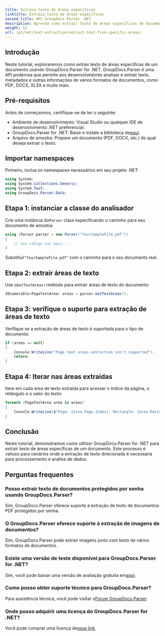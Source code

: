```yaml
---
title: Extraia texto de áreas específicas
linktitle: Extraia texto de áreas específicas
second_title: API GroupDocs.Parser .NET
description: Aprenda como extrair texto de áreas específicas de documentos usando GroupDocs.Parser for .NET. Guia passo a passo fácil.
weight: 12
url: /pt/net/text-extraction/extract-text-from-specific-areas/
---
```

## Introdução
Neste tutorial, exploraremos como extrair texto de áreas específicas de um documento usando GroupDocs.Parser for .NET. GroupDocs.Parser é uma API poderosa que permite aos desenvolvedores analisar e extrair texto, metadados e outras informações de vários formatos de documentos, como PDF, DOCX, XLSX e muito mais.
## Pré-requisitos
Antes de começarmos, certifique-se de ter o seguinte:
- Ambiente de desenvolvimento: Visual Studio ou qualquer IDE de desenvolvimento .NET preferencial.
-  GroupDocs.Parser for .NET: Baixe e instale a biblioteca de[aqui](https://releases.groupdocs.com/parser/net/).
- Arquivo de amostra: Prepare um documento (PDF, DOCX, etc.) do qual deseja extrair o texto.

## Importar namespaces
Primeiro, inclua os namespaces necessários em seu projeto .NET:
```csharp
using System;
using System.Collections.Generic;
using System.Text;
using GroupDocs.Parser.Data;
```
## Etapa 1: instanciar a classe do analisador
 Crie uma instância do`Parser` class especificando o caminho para seu documento de amostra:
```csharp
using (Parser parser = new Parser("YourSampleFile.pdf"))
{
    // Seu código vai aqui...
}
```
 Substituir`"YourSampleFile.pdf"` com o caminho para o seu documento real.
## Etapa 2: extrair áreas de texto
 Use o`GetTextAreas()`método para extrair áreas de texto do documento:
```csharp
IEnumerable<PageTextArea> areas = parser.GetTextAreas();
```
## Etapa 3: verifique o suporte para extração de áreas de texto
Verifique se a extração de áreas de texto é suportada para o tipo de documento:
```csharp
if (areas == null)
{
    Console.WriteLine("Page text areas extraction isn't supported");
    return;
}
```
## Etapa 4: Iterar nas áreas extraídas
Itere em cada área de texto extraída para acessar o índice da página, o retângulo e o valor do texto:
```csharp
foreach (PageTextArea area in areas)
{
    Console.WriteLine($"Page: {area.Page.Index}, Rectangle: {area.Rectangle}, Text: {area.Text}");
}
```

## Conclusão
Neste tutorial, demonstramos como utilizar GroupDocs.Parser for .NET para extrair texto de áreas específicas de um documento. Este processo é valioso para cenários onde a extração de texto direcionada é necessária para processamento e análise de dados.

## Perguntas frequentes
### Posso extrair texto de documentos protegidos por senha usando GroupDocs.Parser?
Sim, GroupDocs.Parser oferece suporte à extração de texto de documentos PDF protegidos por senha.
### O GroupDocs.Parser oferece suporte à extração de imagens de documentos?
Sim, GroupDocs.Parser pode extrair imagens junto com texto de vários formatos de documentos.
### Existe uma versão de teste disponível para GroupDocs.Parser for .NET?
 Sim, você pode baixar uma versão de avaliação gratuita em[aqui](https://releases.groupdocs.com/).
### Como posso obter suporte técnico para GroupDocs.Parser?
 Para assistência técnica, você pode visitar o[Fórum GroupDocs.Parser](https://forum.groupdocs.com/c/parser/17).
### Onde posso adquirir uma licença do GroupDocs.Parser for .NET?
 Você pode comprar uma licença de[esse link](https://purchase.groupdocs.com/buy).